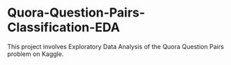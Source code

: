 # Quora-Question-Pairs-Classification-EDA

This project involves Exploratory Data Analysis of the Quora Question Pairs problem on Kaggle.

